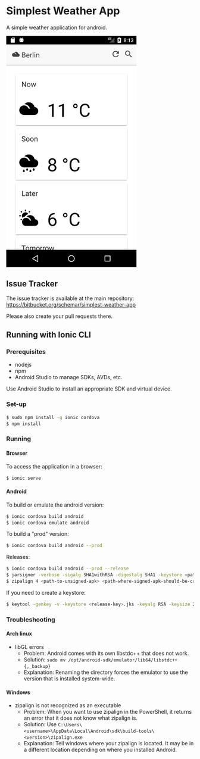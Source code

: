 # Simplest Weather App
A simple weather application for android.

![Screenshot](resources/screenshot.png)

## Issue Tracker
The issue tracker is available at the main repository:
https://bitbucket.org/schemar/simplest-weather-app

Please also create your pull requests there.

## Running with Ionic CLI
### Prerequisites
- nodejs
- npm
- Android Studio to manage SDKs, AVDs, etc.


Use Android Studio to install an appropriate SDK and virtual device.

### Set-up
```bash
$ sudo npm install -g ionic cordova
$ npm install
```

### Running
#### Browser
To access the application in a browser:
```bash
$ ionic serve
```

#### Android
To build or emulate the android version:
```bash
$ ionic cordova build android
$ ionic cordova emulate android
```

To build a "prod" version:
```bash
$ ionic cordova build android --prod
```

Releases:
```bash
$ ionic cordova build android --prod --release
$ jarsigner -verbose -sigalg SHA1withRSA -digestalg SHA1 -keystore <path-to-your-keystore> <path-to-unsigned-apk> <alias-name>
$ zipalign 4 <path-to-unsigned-apk> <path-where-signed-apk-should-be-created>
```

If you need to create a keystore:
```bash
$ keytool -genkey -v -keystore <release-key>.jks -keyalg RSA -keysize 2048 -validity 10000 -alias <alias-name>
```

### Troubleshooting
#### Arch linux
- libGL errors
  - Problem: Android comes with its own libstdc++ that does not work.
  - Solution: `sudo mv /opt/android-sdk/emulator/lib64/libstdc++{,_backup}`
  - Explanation: Renaming the directory forces the emulator to use the version that is installed system-wide.

#### Windows
- zipalign is not recognized as an executable
  - Problem: When you want to use zipalign in the PowerShell, it returns an error that it does not know what zipalign is.
  - Solution: Use `C:\Users\<username>\AppData\Local\Android\sdk\build-tools\<version>\zipalign.exe`
  - Explanation: Tell windows where your zipalign is located. It may be in a different location depending on where you installed Android.
